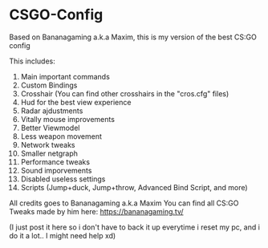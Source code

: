 # CSGO-Config
Based on Bananagaming a.k.a Maxim, this is my version of the best CS:GO config

This includes:
 1. Main important commands
 2. Custom Bindings
 3. Crosshair (You can find other crosshairs in the "cros.cfg" files)
 4. Hud for the best view experience
 5. Radar ajdustments
 6. Vitally mouse improvements
 7. Better Viewmodel
 8. Less weapon movement
 9. Network tweaks
10. Smaller netgraph
11. Performance tweaks
12. Sound imporvements
13. Disabled useless settings
14. Scripts (Jump+duck, Jump+throw, Advanced Bind Script, and more)

All credits goes to Bananagaming a.k.a Maxim
You can find all CS:GO Tweaks made by him here: https://bananagaming.tv/

(I just post it here so i don't have to back it up everytime i reset my pc, and i do it a lot.. I might need help xd)
